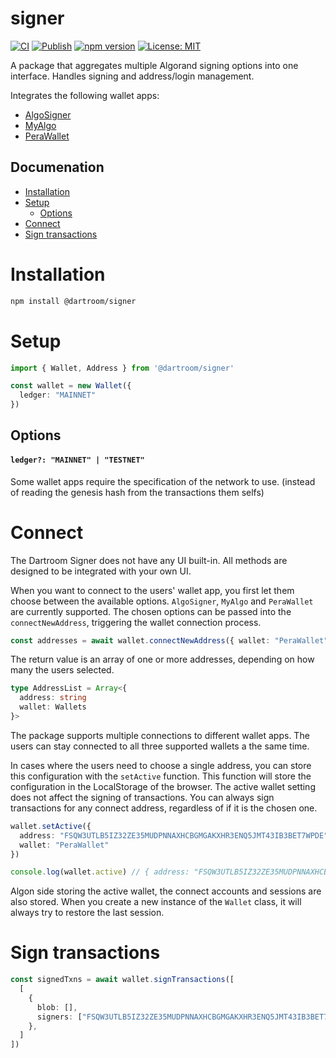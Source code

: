 # signer
[![CI](https://github.com/Dartroom/signer/actions/workflows/main.yml/badge.svg)](https://github.com/Dartroom/signer/actions/workflows/main.yml)
[![Publish](https://github.com/Dartroom/signer/actions/workflows/publish.yml/badge.svg)](https://github.com/Dartroom/signer/actions/workflows/publish.yml)
[![npm version](https://badge.fury.io/js/@dartroom%2Fsigner.svg)](https://badge.fury.io/js/@dartroom%2Fsigner)
[![License: MIT](https://img.shields.io/badge/License-MIT-yellow.svg)](https://opensource.org/licenses/MIT)

A package that aggregates multiple Algorand signing options into one interface. Handles signing and address/login management.

Integrates the following wallet apps:
- [AlgoSigner](https://github.com/PureStake/algosigner)
- [MyAlgo](https://github.com/randlabs/myalgo-connect)
- [PeraWallet](https://github.com/perawallet/connect)

## Documenation
- [Installation](#installation)
- [Setup](#setup)
  - [Options](#options)
- [Connect](#connect)
- [Sign transactions](#sign-transactions)

# Installation

```bash
npm install @dartroom/signer
```

# Setup

```ts
import { Wallet, Address } from '@dartroom/signer'

const wallet = new Wallet({
  ledger: "MAINNET"
})
```

## Options

#### **`ledger?: "MAINNET" | "TESTNET"`**

Some wallet apps require the specification of the network to use. (instead of reading the genesis hash from the transactions them selfs)

# Connect

The Dartroom Signer does not have any UI built-in. All methods are designed to be integrated with your own UI.

When you want to connect to the users' wallet app, you first let them choose between the available options. `AlgoSigner`, `MyAlgo` and `PeraWallet` are currently supported. The chosen options can be passed into the `connectNewAddress`, triggering the wallet connection process.

```ts
const addresses = await wallet.connectNewAddress({ wallet: "PeraWallet" })
```

The return value is an array of one or more addresses, depending on how many the users selected.

```ts
type AddressList = Array<{
  address: string
  wallet: Wallets
}>
```

The package supports multiple connections to different wallet apps. The users can stay connected to all three supported wallets a the same time.

In cases where the users need to choose a single address, you can store this configuration with the `setActive` function. This function will store the configuration in the LocalStorage of the browser.
The active wallet setting does not affect the signing of transactions. You can always sign transactions for any connect address, regardless of if it is the chosen one.

```ts
wallet.setActive({
  address: "FSQW3UTLB5IZ32ZE35MUDPNNAXHCBGMGAKXHR3ENQ5JMT43IB3BET7WPDE",
  wallet: "PeraWallet"
})

console.log(wallet.active) // { address: "FSQW3UTLB5IZ32ZE35MUDPNNAXHCBGMGAKXHR3ENQ5JMT43IB3BET7WPDE", wallet: "PeraWallet" }
```

Algon side storing the active wallet, the connect accounts and sessions are also stored. When you create a new instance of the `Wallet` class, it will always try to restore the last session.

# Sign transactions

```ts
const signedTxns = await wallet.signTransactions([
  [
    {
      blob: [],
      signers: ["FSQW3UTLB5IZ32ZE35MUDPNNAXHCBGMGAKXHR3ENQ5JMT43IB3BET7WPDE"]
    },
  ]
])
```
